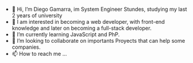 - 👋 Hi, I’m Diego Gamarra, im System Engineer Stundes, studying my last 2 years of university
- 👀 I am interested in becoming a web developer, with front-end knowledge and later on becoming a full-stack developer.
- 🌱 I’m currently learning JavaScript and PhP.
- 💞️ I’m looking to collaborate on importants Proyects that can help some companies.
- 📫 How to reach me ...

<!---
zzdiiegoo/zzdiiegoo is a ✨ special ✨ repository because its `README.md` (this file) appears on your GitHub profile.
You can click the Preview link to take a look at your changes.
--->
